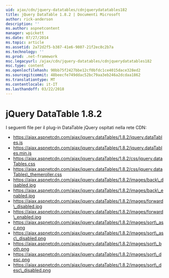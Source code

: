 ```yaml
---
uid: ajax/cdn/jquery-datatables/cdnjquerydatatables182
title: jQuery DataTable 1.8.2 | Documenti Microsoft
author: rick-anderson
description: ''
ms.author: aspnetcontent
manager: wpickett
ms.date: 07/27/2014
ms.topic: article
ms.assetid: 2a72d2f5-b387-41e6-9807-21f2ec8c2b7a
ms.technology: ''
ms.prod: .net-framework
msc.legacyurl: /ajax/cdn/jquery-datatables/cdnjquerydatatables182
msc.type: content
ms.openlocfilehash: 90bb75f2427bbe12cf0bfdc1ce4015dace328ed2
ms.sourcegitcommit: 48beecfe749ddac52bc79aa3eb246a2dcdaa1862
ms.translationtype: MT
ms.contentlocale: it-IT
ms.lasthandoff: 03/22/2018
---
```

<a name="jquery-datatables-182"></a>jQuery DataTable 1.8.2
====================
I seguenti file per il plug-in DataTable jQuery ospitati nella rete CDN:

- https://ajax.aspnetcdn.com/ajax/jquery.dataTables/1.8.2/jquery.dataTables.js
- https://ajax.aspnetcdn.com/ajax/jquery.dataTables/1.8.2/jquery.dataTables.min.js
- https://ajax.aspnetcdn.com/ajax/jquery.dataTables/1.8.2/css/jquery.dataTables.css
- https://ajax.aspnetcdn.com/ajax/jquery.dataTables/1.8.2/css/jquery.dataTables\_themeroller.css
- https://ajax.aspnetcdn.com/ajax/jquery.dataTables/1.8.2/images/back\_disabled.jpg
- https://ajax.aspnetcdn.com/ajax/jquery.dataTables/1.8.2/images/back\_enabled.jpg
- https://ajax.aspnetcdn.com/ajax/jquery.dataTables/1.8.2/images/forward\_disabled.jpg
- https://ajax.aspnetcdn.com/ajax/jquery.dataTables/1.8.2/images/forward\_enabled.jpg
- https://ajax.aspnetcdn.com/ajax/jquery.dataTables/1.8.2/images/sort\_asc.png
- https://ajax.aspnetcdn.com/ajax/jquery.dataTables/1.8.2/images/sort\_asc\_disabled.png
- https://ajax.aspnetcdn.com/ajax/jquery.dataTables/1.8.2/images/sort\_both.png
- https://ajax.aspnetcdn.com/ajax/jquery.dataTables/1.8.2/images/sort\_desc.png
- https://ajax.aspnetcdn.com/ajax/jquery.dataTables/1.8.2/images/sort\_desc\_disabled.png
